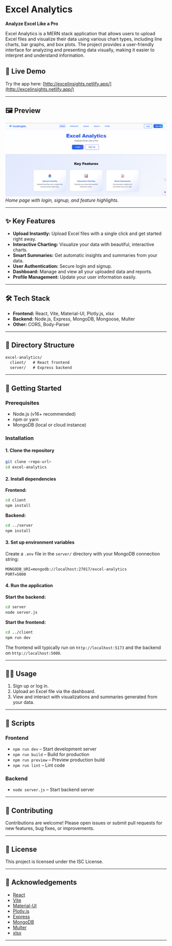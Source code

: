 # Excel Analytics

**Analyze Excel Like a Pro**

Excel Analytics is a MERN stack application that allows users to upload Excel files and visualize their data using various chart types, including line charts, bar graphs, and box plots. The project provides a user-friendly interface for analyzing and presenting data visually, making it easier to interpret and understand information.

## 🚀 Live Demo

Try the app here: [http://excelinsights.netlify.app/](http://excelinsights.netlify.app/)

---

## 🖼️ Preview

![Excel Analytics Screenshot](client/src/assets/Screenshot%202025-07-12%20234749.png)
*Home page with login, signup, and feature highlights.*

---

## ✨ Key Features

- **Upload Instantly:** Upload Excel files with a single click and get started right away.
- **Interactive Charting:** Visualize your data with beautiful, interactive charts.
- **Smart Summaries:** Get automatic insights and summaries from your data.
- **User Authentication:** Secure login and signup.
- **Dashboard:** Manage and view all your uploaded data and reports.
- **Profile Management:** Update your user information easily.

---

## 🛠️ Tech Stack

- **Frontend:** React, Vite, Material-UI, Plotly.js, xlsx
- **Backend:** Node.js, Express, MongoDB, Mongoose, Multer
- **Other:** CORS, Body-Parser

---

## 📁 Directory Structure

```
excel-analytics/
  client/   # React frontend
  server/   # Express backend
```

---

## 🚦 Getting Started

### Prerequisites

- Node.js (v16+ recommended)
- npm or yarn
- MongoDB (local or cloud instance)

### Installation

#### 1. Clone the repository

```bash
git clone <repo-url>
cd excel-analytics
```

#### 2. Install dependencies

**Frontend:**
```bash
cd client
npm install
```

**Backend:**
```bash
cd ../server
npm install
```

#### 3. Set up environment variables

Create a `.env` file in the `server/` directory with your MongoDB connection string:

```
MONGODB_URI=mongodb://localhost:27017/excel-analytics
PORT=5000
```

#### 4. Run the application

**Start the backend:**
```bash
cd server
node server.js
```

**Start the frontend:**
```bash
cd ../client
npm run dev
```

The frontend will typically run on `http://localhost:5173` and the backend on `http://localhost:5000`.

---

## 🧑‍💻 Usage

1. Sign up or log in.
2. Upload an Excel file via the dashboard.
3. View and interact with visualizations and summaries generated from your data.

---

## 📜 Scripts

### Frontend

- `npm run dev` – Start development server
- `npm run build` – Build for production
- `npm run preview` – Preview production build
- `npm run lint` – Lint code

### Backend

- `node server.js` – Start backend server

---

## 🤝 Contributing

Contributions are welcome! Please open issues or submit pull requests for new features, bug fixes, or improvements.

---

## 📝 License

This project is licensed under the ISC License.

---

## 🙏 Acknowledgements

- [React](https://react.dev/)
- [Vite](https://vitejs.dev/)
- [Material-UI](https://mui.com/)
- [Plotly.js](https://plotly.com/javascript/)
- [Express](https://expressjs.com/)
- [MongoDB](https://www.mongodb.com/)
- [Multer](https://github.com/expressjs/multer)
- [xlsx](https://github.com/SheetJS/sheetjs)

---


